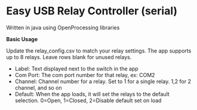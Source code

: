 # Easy USB Relay Controller (serial)
Written in java using OpenProcessing libraries

**Basic Usage**

Update the relay_config.csv to match your relay settings.  The app supports up to 8 relays.  Leave rows blank for unused relays.
- Label: Text displayed next to the switch in the app
- Com Port: The com port number for that relay, ex: COM2
- Channel: Channel number for a relay.  Set to 1 for a single relay. 1,2 for 2 channel, and so on
- Default: When the app loads, it will set the relays to the default selection.  0=Open, 1=Closed, 2=Disable default set on load
